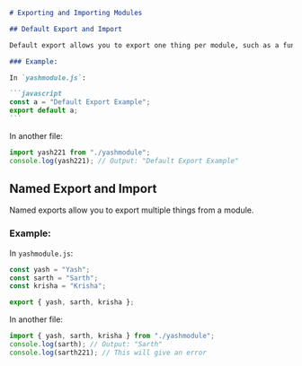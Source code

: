 ````markdown
# Exporting and Importing Modules

## Default Export and Import

Default export allows you to export one thing per module, such as a function, class, or variable.

### Example:

In `yashmodule.js`:

```javascript
const a = "Default Export Example";
export default a;
```
````

In another file:

```javascript
import yash221 from "./yashmodule";
console.log(yash221); // Output: "Default Export Example"
```

## Named Export and Import

Named exports allow you to export multiple things from a module.

### Example:

In `yashmodule.js`:

```javascript
const yash = "Yash";
const sarth = "Sarth";
const krisha = "Krisha";

export { yash, sarth, krisha };
```

In another file:

```javascript
import { yash, sarth, krisha } from "./yashmodule";
console.log(sarth); // Output: "Sarth"
console.log(sarth221); // This will give an error
```

```

```
